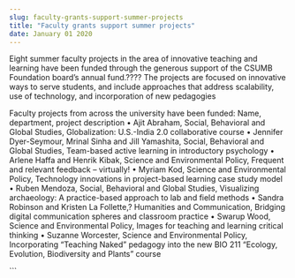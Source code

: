 ```yaml
---
slug: faculty-grants-support-summer-projects
title: "Faculty grants support summer projects"
date: January 01 2020
---
```


 
<p>
  Eight summer faculty projects in the area of innovative teaching and learning
  have been funded through the generous support of the CSUMB Foundation board’s
  annual fund.???? The projects are focused on innovative ways to serve
  students, and include approaches that address scalability, use of technology,
  and incorporation of new pedagogies
</p>
<p>
  Faculty projects from across the university have been funded: Name,
  department, project description • Ajit Abraham, Social, Behavioral and Global
  Studies, Globalization: U.S.-India 2.0 collaborative course • Jennifer
  Dyer-Seymour, Mrinal Sinha and Jill Yamashita, Social, Behavioral and Global
  Studies, Team-based active learning in introductory psychology • Arlene Haffa
  and Henrik Kibak, Science and Environmental Policy, Frequent and relevant
  feedback – virtually! • Myriam Kod, Science and Environmental Policy,
  Technology innovations in project-based learning case study model • Ruben
  Mendoza, Social, Behavioral and Global Studies, Visualizing archaeology: A
  practice-based approach to lab and field methods • Sandra Robinson and Kristen
  La Follette,? Humanities and Communication, Bridging digital communication
  spheres and classroom practice • Swarup Wood, Science and Environmental
  Policy, Images for teaching and learning critical thinking • Suzanne
  Worcester, Science and Environmental Policy, Incorporating “Teaching Naked”
  pedagogy into the new BIO 211 “Ecology, Evolution, Biodiversity and Plants”
  course
</p>
```
